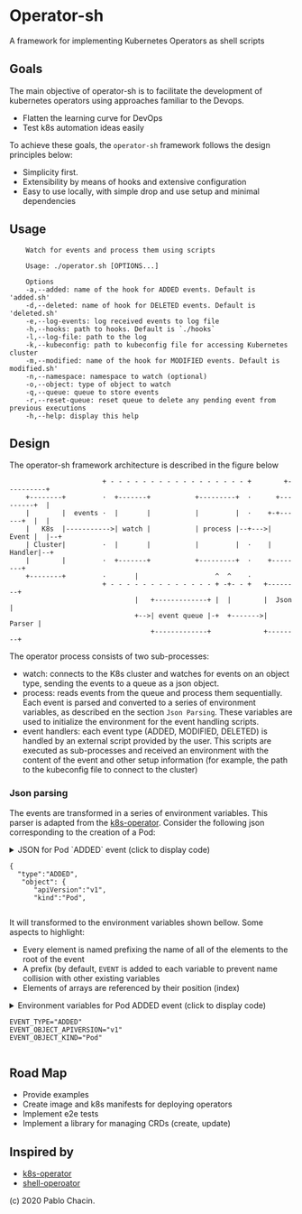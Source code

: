 # Operator-sh

A framework for implementing Kubernetes Operators as shell scripts

## Goals
The main objective of operator-sh is to facilitate the development of kubernetes operators using approaches familiar to the Devops. 

- Flatten the learning curve for DevOps
- Test k8s automation ideas easily

To achieve these goals, the `operator-sh` framework follows the design principles below:
* Simplicity first.
* Extensibility by means of hooks and extensive configuration
* Easy to use locally, with simple drop and use setup and minimal dependencies

## Usage

```
    Watch for events and process them using scripts

    Usage: ./operator.sh [OPTIONS...]

    Options
    -a,--added: name of the hook for ADDED events. Default is 'added.sh'
    -d,--deleted: name of hook for DELETED events. Default is 'deleted.sh'
    -e,--log-events: log received events to log file
    -h,--hooks: path to hooks. Default is `./hooks`
    -l,--log-file: path to the log
    -k,--kubeconfig: path to kubeconfig file for accessing Kubernetes cluster
    -m,--modified: name of the hook for MODIFIED events. Default is modified.sh'
    -n,--namespace: namespace to watch (optional)
    -o,--object: type of object to watch
    -q,--queue: queue to store events
    -r,--reset-queue: reset queue to delete any pending event from previous executions
    -h,--help: display this help

```

## Design

The operator-sh framework architecture is described in the figure below

```
                       + - - - - - - - - - - - - - - - - - +        +----------+
    +--------+         ·  +-------+           +---------+  ·      +---------+  |
    |        |  events ·  |       |           |         |  ·    +-+------+  |  |
    |   K8s  |----------->| watch |           | process |--+--->|  Event |  |--+
    | Cluster|         ·  |       |           |         |  ·    | Handler|--+
    |        |         ·  +-------+           +---------+  ·    +--------+
    +--------+         ·       |                   ^  ^    ·
                       + - - - - - - - - - - - - - + -+- - +   +--------+
                               |   +-------------+ |  |        |  Json  |
                               +-->| event queue |-+  +------->| Parser |
                                   +-------------+             +--------+
```

The operator process consists of two sub-processes:
* watch: connects to the K8s cluster and watches for events on an object type, sending the events to a queue as a json object.
* process: reads events from the queue and process them sequentially. Each event is parsed and converted to a series of environment variables, as described en the section `Json Parsing`. These variables are used to initialize the environment for the event handling scripts.
* event handlers: each event type (ADDED, MODIFIED, DELETED) is handled by an external script provided by the user. This scripts are executed as sub-processes and received an environment with the content of the event and other setup information (for example, the path to the kubeconfig file to connect to the cluster)

### Json parsing

The events are transformed in a series of environment variables. This parser is adapted from the [k8s-operator](https://github.com/side8/k8s-operator). Consider the following json corresponding to the creation of a Pod:

<details><summary>JSON for Pod `ADDED` event (click to display code)

```
{
  "type":"ADDED",
   "object": {
      "apiVersion":"v1",
      "kind":"Pod",
```
</summary>

```
      "metadata": {
         "creationTimestamp":"2020-09-02T14:18:46Z",
         "generateName":"nginx-554b9c67f9-",
         "labels":{
            "app":"nginx",
            "pod-template-hash":"554b9c67f9"
         },
         "name":"nginx-554b9c67f9-psl7l",
         "namespace":"default",
         "ownerReferences": [
           {
             "apiVersion":"apps/v1",
             "blockOwnerDeletion":true,
             "controller":true,
             "kind":"ReplicaSet",
             "name":"nginx-554b9c67f9",
             "uid":"a46bbda8-073c-4bd1-a616-da9fbab4d7d6"
           }
         ],
         "resourceVersion":"11276",
         "selfLink":"/api/v1/namespaces/default/pods/nginx-554b9c67f9-psl7l",
         "uid":"bcdcd367-602e-4664-8980-da1dc8c94de3"
       },
     "spec":{
        "containers":[
           {
            "image":"nginx",
             "imagePullPolicy":"Always",
             "name":"nginx",
             "resources":{},
             "terminationMessagePath":"/dev/termination-log",
             "terminationMessagePolicy":"File",
             "volumeMounts":[
               {
                "mountPath":"/var/run/secrets/kubernetes.io/serviceaccount",
                "name":"default-token-r6ftr","readOnly":true
               }
             ]
           }
        ],
        "dnsPolicy":"ClusterFirst",
        "enableServiceLinks":true,
        "nodeName":"kind-control-plane",
        "priority":0,
        "restartPolicy":"Always",
        "schedulerName":"default-scheduler",
        "securityContext":{},
        "serviceAccount":"default",
        "serviceAccountName":"default",
        "terminationGracePeriodSeconds":30,
        "tolerations":[
          {
            "effect":"NoExecute",
            "key":"node.kubernetes.io/not-ready",
            "operator":"Exists","tolerationSeconds":300
          },
          {
            "effect":"NoExecute",
            "key":"node.kubernetes.io/unreachable",
            "operator":"Exists","tolerationSeconds":300
          }
        ],
        "volumes":[
          {
            "name":"default-token-r6ftr",
            "secret":{
              "defaultMode":420,
              "secretName":"default-token-r6ftr"
            }
          }
       ]
     },
     "status":{
       "conditions": [
         {
          "lastProbeTime":null,
          "lastTransitionTime":"2020-09-02T14:18:46Z",
          "status":"True",
          "type":"Initialized"
         },
         {
           "lastProbeTime":null,
           "lastTransitionTime":"2020-09-02T14:18:53Z",
           "status":"True","type":"Ready"
         },
         {
           "lastProbeTime":null,
           "lastTransitionTime":"2020-09-02T14:18:53Z",
           "status":"True","type":"ContainersReady"
         },
         {
           "lastProbeTime":null,
           "lastTransitionTime":"2020-09-02T14:18:46Z",
           "status":"True",
           "type":"PodScheduled"
         }
       ],
       "containerStatuses":[ 
         {
           "containerID":"containerd://da0ad052d7e4fc4019a60f916d36279c4edf657aec928335c086e67779e555ac",
           "image":"docker.io/library/nginx:latest",
           "imageID":"docker.io/library/nginx@sha256:b0ad43f7ee5edbc0effbc14645ae7055e21bc1973aee5150745632a24a752661",
           "lastState":{},
           "name":"nginx",
           "ready":true,
           "restartCount":0,
           "state":{
             "running":{
                "startedAt":"2020-09-02T14:18:52Z"
           }}
         }
       ],
       "hostIP":"172.17.0.2",
       "phase":"Running",
       "podIP":"10.244.0.4",
       "qosClass":"BestEffort","startTime":"2020-09-02T14:18:46Z"
     }
   }
 }
```
</details>

It will transformed to the environment variables shown bellow. Some aspects to highlight:
* Every element is named prefixing the name of all of the elements to the root of the event
* A prefix (by default, `EVENT` is added to each variable to prevent name collision with other existing variables
* Elements of arrays are referenced by their position (index)

<details><summary>Environment variables for Pod ADDED event (click to display code)

```
EVENT_TYPE="ADDED"
EVENT_OBJECT_APIVERSION="v1"
EVENT_OBJECT_KIND="Pod"
```
</summary>

```
EVENT_OBJECT_METADATA_CREATIONTIMESTAMP="2020-09-02T14:18:46Z"
EVENT_OBJECT_METADATA_GENERATENAME="nginx-554b9c67f9-"
EVENT_OBJECT_METADATA_LABELS_APP="nginx"
EVENT_OBJECT_METADATA_LABELS_POD_TEMPLATE_HASH="554b9c67f9"
EVENT_OBJECT_METADATA_NAME="nginx-554b9c67f9-psl7l"
EVENT_OBJECT_METADATA_NAMESPACE="default"
EVENT_OBJECT_METADATA_OWNERREFERENCES_0_APIVERSION="apps/v1"
EVENT_OBJECT_METADATA_OWNERREFERENCES_0_BLOCKOWNERDELETION="1"
EVENT_OBJECT_METADATA_OWNERREFERENCES_0_CONTROLLER="1"
EVENT_OBJECT_METADATA_OWNERREFERENCES_0_KIND="ReplicaSet"
EVENT_OBJECT_METADATA_OWNERREFERENCES_0_NAME="nginx-554b9c67f9"
EVENT_OBJECT_METADATA_OWNERREFERENCES_0_UID="a46bbda8-073c-4bd1-a616-da9fbab4d7d6"
EVENT_OBJECT_METADATA_RESOURCEVERSION="11276"
EVENT_OBJECT_METADATA_SELFLINK="/api/v1/namespaces/default/pods/nginx-554b9c67f9-psl7l"
EVENT_OBJECT_METADATA_UID="bcdcd367-602e-4664-8980-da1dc8c94de3"
EVENT_OBJECT_SPEC_CONTAINERS_0_IMAGE="nginx"
EVENT_OBJECT_SPEC_CONTAINERS_0_IMAGEPULLPOLICY="Always"
EVENT_OBJECT_SPEC_CONTAINERS_0_NAME="nginx"
EVENT_OBJECT_SPEC_CONTAINERS_0_TERMINATIONMESSAGEPATH="/dev/termination-log"
EVENT_OBJECT_SPEC_CONTAINERS_0_TERMINATIONMESSAGEPOLICY="File"
EVENT_OBJECT_SPEC_CONTAINERS_0_VOLUMEMOUNTS_0_MOUNTPATH="/var/run/secrets/kubernetes.io/serviceaccount"
EVENT_OBJECT_SPEC_CONTAINERS_0_VOLUMEMOUNTS_0_NAME="default-token-r6ftr"
EVENT_OBJECT_SPEC_CONTAINERS_0_VOLUMEMOUNTS_0_READONLY="1"
EVENT_OBJECT_SPEC_DNSPOLICY="ClusterFirst"
EVENT_OBJECT_SPEC_ENABLESERVICELINKS="1"
EVENT_OBJECT_SPEC_NODENAME="kind-control-plane"
EVENT_OBJECT_SPEC_PRIORITY="0"
EVENT_OBJECT_SPEC_RESTARTPOLICY="Always"
EVENT_OBJECT_SPEC_SCHEDULERNAME="default-scheduler"
EVENT_OBJECT_SPEC_SERVICEACCOUNT="default"
EVENT_OBJECT_SPEC_SERVICEACCOUNTNAME="default"
EVENT_OBJECT_SPEC_TERMINATIONGRACEPERIODSECONDS="30"
EVENT_OBJECT_SPEC_TOLERATIONS_0_EFFECT="NoExecute"
EVENT_OBJECT_SPEC_TOLERATIONS_0_KEY="node.kubernetes.io/not-ready"
EVENT_OBJECT_SPEC_TOLERATIONS_0_OPERATOR="Exists"
EVENT_OBJECT_SPEC_TOLERATIONS_0_TOLERATIONSECONDS="300"
EVENT_OBJECT_SPEC_TOLERATIONS_1_EFFECT="NoExecute"
EVENT_OBJECT_SPEC_TOLERATIONS_1_KEY="node.kubernetes.io/unreachable"
EVENT_OBJECT_SPEC_TOLERATIONS_1_OPERATOR="Exists"
EVENT_OBJECT_SPEC_TOLERATIONS_1_TOLERATIONSECONDS="300"
EVENT_OBJECT_SPEC_VOLUMES_0_NAME="default-token-r6ftr"
EVENT_OBJECT_SPEC_VOLUMES_0_SECRET_DEFAULTMODE="420"
EVENT_OBJECT_SPEC_VOLUMES_0_SECRET_SECRETNAME="default-token-r6ftr"
EVENT_OBJECT_STATUS_CONDITIONS_0_LASTPROBETIME=""
EVENT_OBJECT_STATUS_CONDITIONS_0_LASTTRANSITIONTIME="2020-09-02T14:18:46Z"
EVENT_OBJECT_STATUS_CONDITIONS_0_STATUS="True"
EVENT_OBJECT_STATUS_CONDITIONS_0_TYPE="Initialized"
EVENT_OBJECT_STATUS_CONDITIONS_1_LASTPROBETIME=""
EVENT_OBJECT_STATUS_CONDITIONS_1_LASTTRANSITIONTIME="2020-09-02T14:18:53Z"
EVENT_OBJECT_STATUS_CONDITIONS_1_STATUS="True"
EVENT_OBJECT_STATUS_CONDITIONS_1_TYPE="Ready"
EVENT_OBJECT_STATUS_CONDITIONS_2_LASTPROBETIME=""
EVENT_OBJECT_STATUS_CONDITIONS_2_LASTTRANSITIONTIME="2020-09-02T14:18:53Z"
EVENT_OBJECT_STATUS_CONDITIONS_2_STATUS="True"
EVENT_OBJECT_STATUS_CONDITIONS_2_TYPE="ContainersReady"
EVENT_OBJECT_STATUS_CONDITIONS_3_LASTPROBETIME=""
EVENT_OBJECT_STATUS_CONDITIONS_3_LASTTRANSITIONTIME="2020-09-02T14:18:46Z"
EVENT_OBJECT_STATUS_CONDITIONS_3_STATUS="True"
EVENT_OBJECT_STATUS_CONDITIONS_3_TYPE="PodScheduled"
EVENT_OBJECT_STATUS_CONTAINERSTATUSES_0_CONTAINERID="containerd://da0ad052d7e4fc4019a60f916d36279c4edf657aec928335c086e67779e555ac"
EVENT_OBJECT_STATUS_CONTAINERSTATUSES_0_IMAGE="docker.io/library/nginx:latest"
EVENT_OBJECT_STATUS_CONTAINERSTATUSES_0_IMAGEID="docker.io/library/nginx@sha256:b0ad43f7ee5edbc0effbc14645ae7055e21bc1973aee5150745632a24a752661"
EVENT_OBJECT_STATUS_CONTAINERSTATUSES_0_NAME="nginx"
EVENT_OBJECT_STATUS_CONTAINERSTATUSES_0_READY="1"
EVENT_OBJECT_STATUS_CONTAINERSTATUSES_0_RESTARTCOUNT="0"
EVENT_OBJECT_STATUS_CONTAINERSTATUSES_0_STATE_RUNNING_STARTEDAT="2020-09-02T14:18:52Z"
EVENT_OBJECT_STATUS_HOSTIP="172.17.0.2"
EVENT_OBJECT_STATUS_PHASE="Running"
EVENT_OBJECT_STATUS_PODIP="10.244.0.4"
EVENT_OBJECT_STATUS_QOSCLASS="BestEffort"
EVENT_OBJECT_STATUS_STARTTIME="2020-09-02T14:18:46Z"
```
</details>

## Road Map

* Provide examples
* Create image and k8s manifests for deploying operators
* Implement e2e tests
* Implement a library for managing CRDs (create, update)

## Inspired by 

* [k8s-operator](https://github.com/side8/k8s-operator)
* [shell-operoator](https://github.com/flant/shell-operator)

(c) 2020 Pablo Chacin.
